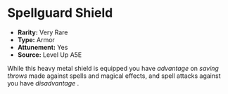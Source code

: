 
# Spellguard Shield

* **Rarity:** Very Rare
* **Type:** Armor
* **Attunement:** Yes
* **Source:** Level Up A5E


While this heavy metal shield is equipped you have _advantage_  on _saving throws_  made against spells and magical effects, and spell attacks against you have _disadvantage_ .
